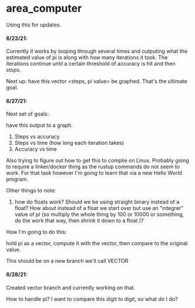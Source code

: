 # area_computer

Using this for updates.

#### 6/23/21:

Currently it works by looping through several times and outputing what the estimated value of pi is along with
how many iterations it took. The iterations continue until a certain threshold of accuracy is hit and then stops.

Next up: have this vector <steps, pi value> be graphed. That's the ultimate goal.

#### 6/27/21:

Next set of goals:

have this output to a graph.
1) Steps vs accuracy
2) Steps vs time (how long each iteration takes)
3) Accuracy vs time

Also trying to figure out how to get this to complie on Linux. Probably going to require a linker/docker thing as the rustup commands do not seem to work. For that task however I'm going to learn that via a new Hello World program.

Other things to note:

1) how do floats work? Should we be using straight binary instead of a float? How about instead of a float we start over but use an "integrer" value of pi (so multiply the whole thing by 100 or 10000 or something, do the work that way, then shrink it down to a float.)?

How I'm going to do this:

hold pi as a vector, compute it with the vector, then compare to the original value.

This should be on a new branch we'll call VECTOR

#### 6/28/21:

Created vector branch and currently working on that.

How to handle pi? I want to compare this digit to digit, so what do I do?